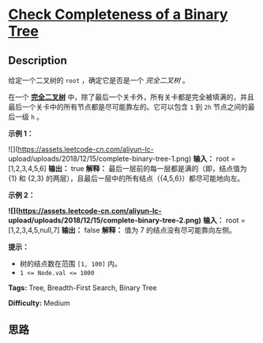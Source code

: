 # [Check Completeness of a Binary Tree][title]

## Description

给定一个二叉树的 `root` ，确定它是否是一个  _完全二叉树_  。

在一个  **[完全二叉树](https://baike.baidu.com/item/完全二叉树/7773232?fr=aladdin)**
中，除了最后一个关卡外，所有关卡都是完全被填满的，并且最后一个关卡中的所有节点都是尽可能靠左的。它可以包含 `1` 到 `2h` 节点之间的最后一级 `h`
。



**示例 1：**

![](https://assets.leetcode-cn.com/aliyun-lc-
upload/uploads/2018/12/15/complete-binary-tree-1.png)
            **输入：** root = [1,2,3,4,5,6]    **输出：** true    **解释：** 最后一层前的每一层都是满的（即，结点值为 {1} 和 {2,3} 的两层），且最后一层中的所有结点（{4,5,6}）都尽可能地向左。    

**示例 2：**

**![](https://assets.leetcode-cn.com/aliyun-lc-
upload/uploads/2018/12/15/complete-binary-tree-2.png)**
            **输入：** root = [1,2,3,4,5,null,7]    **输出：** false    **解释：** 值为 7 的结点没有尽可能靠向左侧。    



**提示：**

  * 树的结点数在范围  `[1, 100]` 内。
  * `1 <= Node.val <= 1000`


**Tags:** Tree, Breadth-First Search, Binary Tree

**Difficulty:** Medium

## 思路

[title]: https://leetcode-cn.com/problems/check-completeness-of-a-binary-tree
